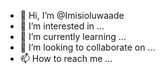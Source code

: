 - 👋 Hi, I’m @Imisioluwaade
- 👀 I’m interested in ...
- 🌱 I’m currently learning ...
- 💞️ I’m looking to collaborate on ...
- 📫 How to reach me ...

<!---
Imisioluwaade/Imisioluwaade is a ✨ special ✨ repository because its `README.md` (this file) appears on your GitHub profile.
You can click the Preview link to take a look at your changes.
--->
